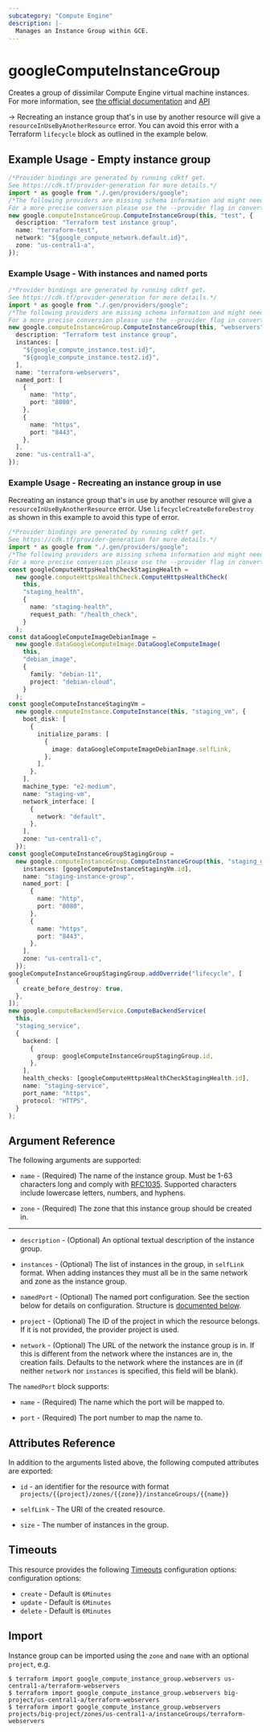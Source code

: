 ```yaml
---
subcategory: "Compute Engine"
description: |-
  Manages an Instance Group within GCE.
---
```


# googleComputeInstanceGroup

Creates a group of dissimilar Compute Engine virtual machine instances.
For more information, see [the official documentation](https://cloud.google.com/compute/docs/instance-groups/#unmanaged_instance_groups)
and [API](https://cloud.google.com/compute/docs/reference/latest/instanceGroups)

\-> Recreating an instance group that's in use by another resource will give a
`resourceInUseByAnotherResource` error. You can avoid this error with a
Terraform `lifecycle` block as outlined in the example below.

## Example Usage - Empty instance group

```typescript
/*Provider bindings are generated by running cdktf get.
See https://cdk.tf/provider-generation for more details.*/
import * as google from "./.gen/providers/google";
/*The following providers are missing schema information and might need manual adjustments to synthesize correctly: google.
For a more precise conversion please use the --provider flag in convert.*/
new google.computeInstanceGroup.ComputeInstanceGroup(this, "test", {
  description: "Terraform test instance group",
  name: "terraform-test",
  network: "${google_compute_network.default.id}",
  zone: "us-central1-a",
});

```

### Example Usage - With instances and named ports

```typescript
/*Provider bindings are generated by running cdktf get.
See https://cdk.tf/provider-generation for more details.*/
import * as google from "./.gen/providers/google";
/*The following providers are missing schema information and might need manual adjustments to synthesize correctly: google.
For a more precise conversion please use the --provider flag in convert.*/
new google.computeInstanceGroup.ComputeInstanceGroup(this, "webservers", {
  description: "Terraform test instance group",
  instances: [
    "${google_compute_instance.test.id}",
    "${google_compute_instance.test2.id}",
  ],
  name: "terraform-webservers",
  named_port: [
    {
      name: "http",
      port: "8080",
    },
    {
      name: "https",
      port: "8443",
    },
  ],
  zone: "us-central1-a",
});

```

### Example Usage - Recreating an instance group in use

Recreating an instance group that's in use by another resource will give a
`resourceInUseByAnotherResource` error. Use `lifecycleCreateBeforeDestroy`
as shown in this example to avoid this type of error.

```typescript
/*Provider bindings are generated by running cdktf get.
See https://cdk.tf/provider-generation for more details.*/
import * as google from "./.gen/providers/google";
/*The following providers are missing schema information and might need manual adjustments to synthesize correctly: google.
For a more precise conversion please use the --provider flag in convert.*/
const googleComputeHttpsHealthCheckStagingHealth =
  new google.computeHttpsHealthCheck.ComputeHttpsHealthCheck(
    this,
    "staging_health",
    {
      name: "staging-health",
      request_path: "/health_check",
    }
  );
const dataGoogleComputeImageDebianImage =
  new google.dataGoogleComputeImage.DataGoogleComputeImage(
    this,
    "debian_image",
    {
      family: "debian-11",
      project: "debian-cloud",
    }
  );
const googleComputeInstanceStagingVm =
  new google.computeInstance.ComputeInstance(this, "staging_vm", {
    boot_disk: [
      {
        initialize_params: [
          {
            image: dataGoogleComputeImageDebianImage.selfLink,
          },
        ],
      },
    ],
    machine_type: "e2-medium",
    name: "staging-vm",
    network_interface: [
      {
        network: "default",
      },
    ],
    zone: "us-central1-c",
  });
const googleComputeInstanceGroupStagingGroup =
  new google.computeInstanceGroup.ComputeInstanceGroup(this, "staging_group", {
    instances: [googleComputeInstanceStagingVm.id],
    name: "staging-instance-group",
    named_port: [
      {
        name: "http",
        port: "8080",
      },
      {
        name: "https",
        port: "8443",
      },
    ],
    zone: "us-central1-c",
  });
googleComputeInstanceGroupStagingGroup.addOverride("lifecycle", [
  {
    create_before_destroy: true,
  },
]);
new google.computeBackendService.ComputeBackendService(
  this,
  "staging_service",
  {
    backend: [
      {
        group: googleComputeInstanceGroupStagingGroup.id,
      },
    ],
    health_checks: [googleComputeHttpsHealthCheckStagingHealth.id],
    name: "staging-service",
    port_name: "https",
    protocol: "HTTPS",
  }
);

```

## Argument Reference

The following arguments are supported:

*   `name` - (Required) The name of the instance group. Must be 1-63
    characters long and comply with
    [RFC1035](https://www.ietf.org/rfc/rfc1035.txt). Supported characters
    include lowercase letters, numbers, and hyphens.

*   `zone` - (Required) The zone that this instance group should be created in.

***

*   `description` - (Optional) An optional textual description of the instance
    group.

*   `instances` - (Optional) The list of instances in the group, in `selfLink` format.
    When adding instances they must all be in the same network and zone as the instance group.

*   `namedPort` - (Optional) The named port configuration. See the section below
    for details on configuration. Structure is [documented below](#nested_named_port).

*   `project` - (Optional) The ID of the project in which the resource belongs. If it
    is not provided, the provider project is used.

*   `network` - (Optional) The URL of the network the instance group is in. If
    this is different from the network where the instances are in, the creation
    fails. Defaults to the network where the instances are in (if neither
    `network` nor `instances` is specified, this field will be blank).

<a name="nested_named_port"></a>The `namedPort` block supports:

*   `name` - (Required) The name which the port will be mapped to.

*   `port` - (Required) The port number to map the name to.

## Attributes Reference

In addition to the arguments listed above, the following computed attributes are
exported:

*   `id` - an identifier for the resource with format `projects/{{project}/zones/{{zone}}/instanceGroups/{{name}}`

*   `selfLink` - The URI of the created resource.

*   `size` - The number of instances in the group.

## Timeouts

This resource provides the following
[Timeouts](https://developer.hashicorp.com/terraform/plugin/sdkv2/resources/retries-and-customizable-timeouts) configuration options: configuration options:

* `create` - Default is `6Minutes`
* `update` - Default is `6Minutes`
* `delete` - Default is `6Minutes`

## Import

Instance group can be imported using the `zone` and `name` with an optional `project`, e.g.

```console
$ terraform import google_compute_instance_group.webservers us-central1-a/terraform-webservers
$ terraform import google_compute_instance_group.webservers big-project/us-central1-a/terraform-webservers
$ terraform import google_compute_instance_group.webservers projects/big-project/zones/us-central1-a/instanceGroups/terraform-webservers
```
